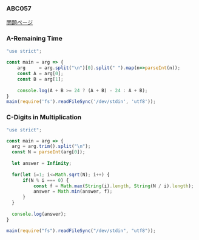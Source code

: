 ### ABC057
[問題ページ](https://atcoder.jp/contests/abc057/tasks)

### A-Remaining Time
```JavaScript
"use strict";
    
const main = arg => {
    arg     = arg.split("\n")[0].split(" ").map(n=>parseInt(n));
    const A = arg[0];
    const B = arg[1];
    
    console.log(A + B >= 24 ? (A + B) - 24 : A + B);
}
main(require('fs').readFileSync('/dev/stdin', 'utf8'));

```

### C-Digits in Multiplication
```JavaScript
"use strict";

const main = arg => {
  arg = arg.trim().split("\n");
  const N = parseInt(arg[0]);
  
  let answer = Infinity;
  
  for(let i=1; i<=Math.sqrt(N); i++) {
      if(N % i === 0) {
          const f = Math.max(String(i).length, String(N / i).length);
          answer = Math.min(answer, f);
      }
  }
  
  console.log(answer);
}

main(require("fs").readFileSync("/dev/stdin", "utf8"));

```